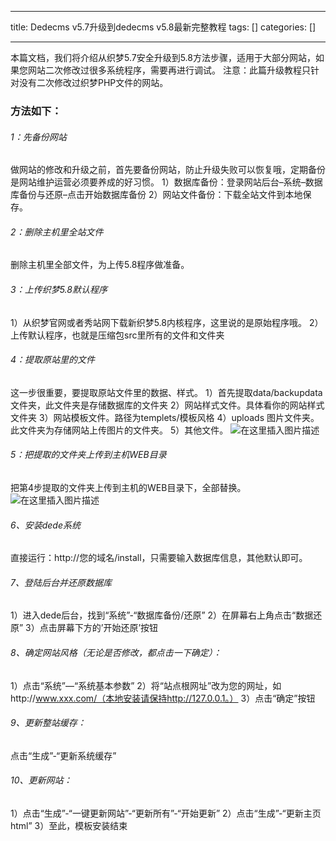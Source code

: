 
--- 
title:  Dedecms v5.7升级到dedecms v5.8最新完整教程 
tags: []
categories: [] 

---
本篇文档，我们将介绍从织梦5.7安全升级到5.8方法步骤，适用于大部分网站，如果您网站二次修改过很多系统程序，需要再进行调试。 注意：此篇升级教程只针对没有二次修改过织梦PHP文件的网站。

### 方法如下：

###### 1：先备份网站

做网站的修改和升级之前，首先要备份网站，防止升级失败可以恢复哦，定期备份是网站维护运营必须要养成的好习惯。 1）数据库备份：登录网站后台–系统–数据库备份与还原–点击开始数据库备份 2）网站文件备份：下载全站文件到本地保存。

###### 2：删除主机里全站文件

删除主机里全部文件，为上传5.8程序做准备。

###### 3：上传织梦5.8默认程序

1）从织梦官网或者秀站网下载新织梦5.8内核程序，这里说的是原始程序哦。 2）上传默认程序，也就是压缩包src里所有的文件和文件夹

###### 4：提取原站里的文件

这一步很重要，要提取原站文件里的数据、样式。 1）首先提取data/backupdata文件夹，此文件夹是存储数据库的文件夹 2）网站样式文件。具体看你的网站样式文件夹 3）网站模板文件。路径为templets/模板风格 4）uploads 图片文件夹。此文件夹为存储网站上传图片的文件夹。 5）其他文件。 <img src="https://img-blog.csdnimg.cn/2021010616235994.jpg#pic_center" alt="在这里插入图片描述">

###### 5：把提取的文件夹上传到主机WEB目录

把第4步提取的文件夹上传到主机的WEB目录下，全部替换。 <img src="https://img-blog.csdnimg.cn/20210106162421516.jpg?x-oss-process=image/watermark,type_ZmFuZ3poZW5naGVpdGk,shadow_10,text_aHR0cHM6Ly9ibG9nLmNzZG4ubmV0L2Zjampsag==,size_16,color_FFFFFF,t_70#pic_center" alt="在这里插入图片描述">

###### 6、安装dede系统

直接运行：http://您的域名/install，只需要输入数据库信息，其他默认即可。

###### 7、登陆后台并还原数据库

1）进入dede后台，找到“系统”-“数据库备份/还原” 2）在屏幕右上角点击“数据还原” 3）点击屏幕下方的’开始还原’按钮

###### 8、确定网站风格（无论是否修改，都点击一下确定）：

1）点击“系统”—“系统基本参数” 2）将“站点根网址”改为您的网址，如http://www.xxx.com/（本地安装请保持http://127.0.0.1。） 3）点击“确定”按钮

###### 9、更新整站缓存：

点击“生成”-“更新系统缓存”

###### 10、更新网站：

1）点击“生成”-“一键更新网站”-“更新所有”-“开始更新” 2）点击“生成”-“更新主页html” 3）至此，模板安装结束
